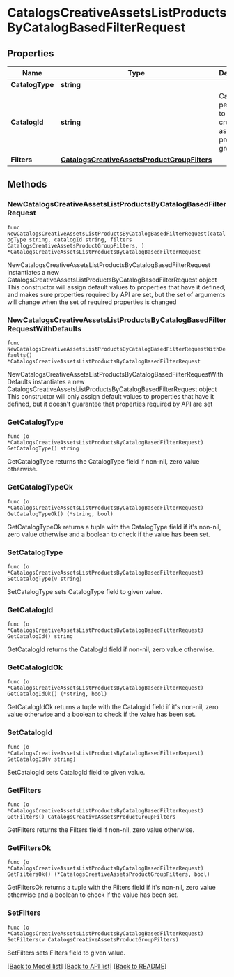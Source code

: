 # CatalogsCreativeAssetsListProductsByCatalogBasedFilterRequest

## Properties

Name | Type | Description | Notes
------------ | ------------- | ------------- | -------------
**CatalogType** | **string** |  | 
**CatalogId** | **string** | Catalog id pertaining to the creative assets product group. | 
**Filters** | [**CatalogsCreativeAssetsProductGroupFilters**](CatalogsCreativeAssetsProductGroupFilters.md) |  | 

## Methods

### NewCatalogsCreativeAssetsListProductsByCatalogBasedFilterRequest

`func NewCatalogsCreativeAssetsListProductsByCatalogBasedFilterRequest(catalogType string, catalogId string, filters CatalogsCreativeAssetsProductGroupFilters, ) *CatalogsCreativeAssetsListProductsByCatalogBasedFilterRequest`

NewCatalogsCreativeAssetsListProductsByCatalogBasedFilterRequest instantiates a new CatalogsCreativeAssetsListProductsByCatalogBasedFilterRequest object
This constructor will assign default values to properties that have it defined,
and makes sure properties required by API are set, but the set of arguments
will change when the set of required properties is changed

### NewCatalogsCreativeAssetsListProductsByCatalogBasedFilterRequestWithDefaults

`func NewCatalogsCreativeAssetsListProductsByCatalogBasedFilterRequestWithDefaults() *CatalogsCreativeAssetsListProductsByCatalogBasedFilterRequest`

NewCatalogsCreativeAssetsListProductsByCatalogBasedFilterRequestWithDefaults instantiates a new CatalogsCreativeAssetsListProductsByCatalogBasedFilterRequest object
This constructor will only assign default values to properties that have it defined,
but it doesn't guarantee that properties required by API are set

### GetCatalogType

`func (o *CatalogsCreativeAssetsListProductsByCatalogBasedFilterRequest) GetCatalogType() string`

GetCatalogType returns the CatalogType field if non-nil, zero value otherwise.

### GetCatalogTypeOk

`func (o *CatalogsCreativeAssetsListProductsByCatalogBasedFilterRequest) GetCatalogTypeOk() (*string, bool)`

GetCatalogTypeOk returns a tuple with the CatalogType field if it's non-nil, zero value otherwise
and a boolean to check if the value has been set.

### SetCatalogType

`func (o *CatalogsCreativeAssetsListProductsByCatalogBasedFilterRequest) SetCatalogType(v string)`

SetCatalogType sets CatalogType field to given value.


### GetCatalogId

`func (o *CatalogsCreativeAssetsListProductsByCatalogBasedFilterRequest) GetCatalogId() string`

GetCatalogId returns the CatalogId field if non-nil, zero value otherwise.

### GetCatalogIdOk

`func (o *CatalogsCreativeAssetsListProductsByCatalogBasedFilterRequest) GetCatalogIdOk() (*string, bool)`

GetCatalogIdOk returns a tuple with the CatalogId field if it's non-nil, zero value otherwise
and a boolean to check if the value has been set.

### SetCatalogId

`func (o *CatalogsCreativeAssetsListProductsByCatalogBasedFilterRequest) SetCatalogId(v string)`

SetCatalogId sets CatalogId field to given value.


### GetFilters

`func (o *CatalogsCreativeAssetsListProductsByCatalogBasedFilterRequest) GetFilters() CatalogsCreativeAssetsProductGroupFilters`

GetFilters returns the Filters field if non-nil, zero value otherwise.

### GetFiltersOk

`func (o *CatalogsCreativeAssetsListProductsByCatalogBasedFilterRequest) GetFiltersOk() (*CatalogsCreativeAssetsProductGroupFilters, bool)`

GetFiltersOk returns a tuple with the Filters field if it's non-nil, zero value otherwise
and a boolean to check if the value has been set.

### SetFilters

`func (o *CatalogsCreativeAssetsListProductsByCatalogBasedFilterRequest) SetFilters(v CatalogsCreativeAssetsProductGroupFilters)`

SetFilters sets Filters field to given value.



[[Back to Model list]](../README.md#documentation-for-models) [[Back to API list]](../README.md#documentation-for-api-endpoints) [[Back to README]](../README.md)


